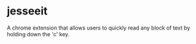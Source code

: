 # jesseeit

A chrome extension that allows users to quickly read any block of text by holding down the 'c' key.
